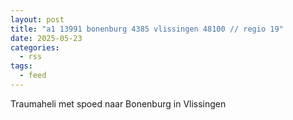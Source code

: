 ```yaml
---
layout: post
title: "a1 13991 bonenburg 4385 vlissingen 48100 // regio 19"
date: 2025-05-23
categories: 
  - rss
tags: 
  - feed
---
```


Traumaheli met spoed naar Bonenburg in Vlissingen
